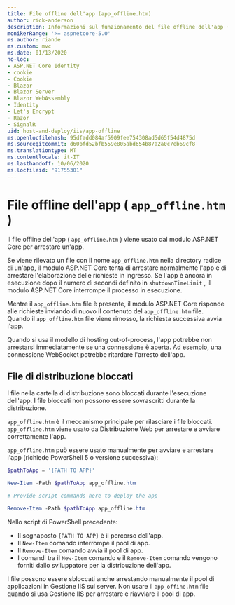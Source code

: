 ```yaml
---
title: File offline dell'app (app_offline.htm)
author: rick-anderson
description: Informazioni sul funzionamento del file offline dell'app ( `app_offline.htm` ) con il modulo ASP.NET Core.
monikerRange: '>= aspnetcore-5.0'
ms.author: riande
ms.custom: mvc
ms.date: 01/13/2020
no-loc:
- ASP.NET Core Identity
- cookie
- Cookie
- Blazor
- Blazor Server
- Blazor WebAssembly
- Identity
- Let's Encrypt
- Razor
- SignalR
uid: host-and-deploy/iis/app-offline
ms.openlocfilehash: 95dfadd084af5909fee754308ad5d65f54d4875d
ms.sourcegitcommit: d60bfd52bfb559e805abd654b87a2a0c7eb69cf8
ms.translationtype: MT
ms.contentlocale: it-IT
ms.lasthandoff: 10/06/2020
ms.locfileid: "91755301"
---
```

# <a name="app-offline-file-app_offlinehtm"></a>File offline dell'app ( `app_offline.htm` )

Il file offline dell'app ( `app_offline.htm` ) viene usato dal modulo ASP.NET Core per arrestare un'app.

Se viene rilevato un file con il nome `app_offline.htm` nella directory radice di un'app, il modulo ASP.NET Core tenta di arrestare normalmente l'app e di arrestare l'elaborazione delle richieste in ingresso. Se l'app è ancora in esecuzione dopo il numero di secondi definito in `shutdownTimeLimit` , il modulo ASP.NET Core interrompe il processo in esecuzione.

Mentre il `app_offline.htm` file è presente, il modulo ASP.NET Core risponde alle richieste inviando di nuovo il contenuto del `app_offline.htm` file. Quando il `app_offline.htm` file viene rimosso, la richiesta successiva avvia l'app.

Quando si usa il modello di hosting out-of-process, l'app potrebbe non arrestarsi immediatamente se una connessione è aperta. Ad esempio, una connessione WebSocket potrebbe ritardare l'arresto dell'app.

## <a name="locked-deployment-files"></a>File di distribuzione bloccati

I file nella cartella di distribuzione sono bloccati durante l'esecuzione dell'app. I file bloccati non possono essere sovrascritti durante la distribuzione.

`app_offline.htm` è il meccanismo principale per rilasciare i file bloccati. `app_offline.htm` viene usato da Distribuzione Web per arrestare e avviare correttamente l'app.

`app_offline.htm` può essere usato manualmente per avviare e arrestare l'app (richiede PowerShell 5 o versione successiva):

```powershell
$pathToApp = '{PATH TO APP}'

New-Item -Path $pathToApp app_offline.htm

# Provide script commands here to deploy the app

Remove-Item -Path $pathToApp app_offline.htm
```

Nello script di PowerShell precedente:

* Il segnaposto `{PATH TO APP}` è il percorso dell'app.
* Il `New-Item` comando interrompe il pool di app.
* Il `Remove-Item` comando avvia il pool di app.
* I comandi tra il `New-Item` comando e il `Remove-Item` comando vengono forniti dallo sviluppatore per la distribuzione dell'app.

I file possono essere sbloccati anche arrestando manualmente il pool di applicazioni in Gestione IIS sul server. Non usare il `app_offine.htm` file quando si usa Gestione IIS per arrestare e riavviare il pool di app.
